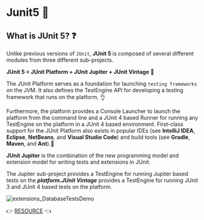 # Junit5 :gem:
## What is JUnit 5? :question:

Unlike previous versions of ``JUnit``, **JUnit 5** is composed of several different modules from three different sub-projects.


**JUnit 5 = JUnit Platform + JUnit Jupiter + JUnit Vintage** :muscle:



The JUnit Platform serves as a foundation for launching ``testing frameworks`` on the JVM. It also defines the TestEngine API for 
developing a testing framework that runs on the platform. :ok_hand:

Furthermore, the platform provides a Console Launcher to launch the 
platform from the command line and a JUnit 4 based Runner for running any TestEngine on the platform in a JUnit 4 based 
environment. First-class support for the JUnit Platform also exists in popular IDEs (see **IntelliJ IDEA**, **Eclipse**, **NetBeans**, and **Visual Studio Code**) and build tools (see **Gradle**, **Maven**, and **Ant**).:blue_heart:



**JUnit Jupiter** is the combination of the new programming model and extension model for writing tests and extensions in JUnit.

The Jupiter sub-project provides a TestEngine for running Jupiter based tests on the ***platform.JUnit Vintage*** provides a TestEngine for running JUnit 3 and JUnit 4 based tests on the platform.


![extensions_DatabaseTestsDemo](https://user-images.githubusercontent.com/26750131/79479277-889fe600-7fda-11ea-97c4-ea8b7d5d77aa.png)



 :point_right: [RESOURCE](https://junit.org/junit5/docs/current/user-guide/) :point_left:


